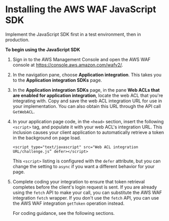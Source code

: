 # Installing the AWS WAF JavaScript SDK<a name="waf-javascript-sdk-installing"></a>

Implement the JavaScript SDK first in a test environment, then in production\.

**To begin using the JavaScript SDK**

1. Sign in to the AWS Management Console and open the AWS WAF console at [https://console\.aws\.amazon\.com/wafv2/](https://console.aws.amazon.com/wafv2/)\. 

1. In the navigation pane, choose **Application integration**\. This takes you to the **Application integration SDKs** page\.

1. In the **Application integration SDKs** page, in the pane **Web ACLs that are enabled for application integration**, locate the web ACL that you're integrating with\. Copy and save the web ACL integration URL for use in your implementation\. You can also obtain this URL through the API call `GetWebACL`\.

1. In your application page code, in the `<head>` section, insert the following `<script>` tag, and populate it with your web ACL's integration URL\. This inclusion causes your client application to automatically retrieve a token in the background on page load\. 

   ```
   <script type="text/javascript" src="Web ACL integration URL/challenge.js” defer></script>
   ```

   This `<script>` listing is configured with the `defer` attribute, but you can change the setting to `async` if you want a different behavior for your page\. 

1. Complete coding your integration to ensure that token retrieval completes before the client's login request is sent\. If you are already using the `fetch` API to make your call, you can substitute the AWS WAF integration `fetch` wrapper\. If you don't use the `fetch` API, you can use the AWS WAF integration `getToken` operation instead\. 

   For coding guidance, see the following sections\. 